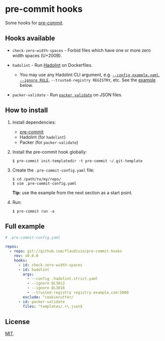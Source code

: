 # pre-commit hooks

Some hooks for [pre-commit](https://pre-commit.com/).

## Hooks available

- `check-zero-width-spaces` - Forbid files which have one or more zero width spaces (U+200B).

- `hadolint` - Run [Hadolint](https://github.com/hadolint/hadolint) on Dockerfiles.
  - You may use any Hadolint CLI argument, e.g. [`--config example.yaml`][hadolint-configure], [`--ignore RULE`][hadolint-rules],
    `--trusted-registry REGISTRY`, etc. See the [example](#full-example) below.

- `packer-validate` - Run [`packer validate`](https://www.packer.io/docs/commands/validate.html) on JSON files.

[hadolint-configure]: https://github.com/hadolint/hadolint#configure
[hadolint-rules]: https://github.com/hadolint/hadolint#rules

## How to install

1. Install dependencies:
   - [pre-commit](https://pre-commit.com/#install)
   - Hadolint (for `hadolint`)
   - Packer (for `packer-validate`)

2. Install the pre-commit hook globally:

    ```console
    $ pre-commit init-templatedir -t pre-commit ~/.git-template
    ```

3. Create the `.pre-commit-config.yaml` file:

    ```console
    $ cd /path/to/my/repo/
    $ vim .pre-commit-config.yaml
    ```

    **Tip:** use the example from the next section as a start point.

4. Run:

    ```console
    $ pre-commit run -a
    ```

## Full example

```yaml
# .pre-commit-config.yaml

repos:
  - repo: git://github.com/flaudisio/pre-commit-hooks
    rev: v0.6.0
    hooks:
      - id: check-zero-width-spaces
      - id: hadolint
        args:
          - --config .hadolint.strict.yaml
          - --ignore DL3013
          - --ignore DL3018
          - --trusted-registry registry.example.com:5000
        exclude: ^cookiecutter/
      - id: packer-validate
        files: ^templates/.+\.json$
```

## License

[MIT](LICENSE).
